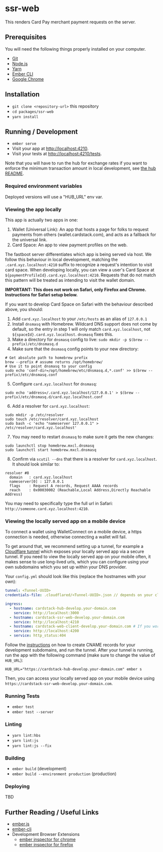 # ssr-web

This renders Card Pay merchant payment requests on the server.

## Prerequisites

You will need the following things properly installed on your computer.

* [Git](https://git-scm.com/)
* [Node.js](https://nodejs.org/)
* [Yarn](https://yarnpkg.com/)
* [Ember CLI](https://ember-cli.com/)
* [Google Chrome](https://google.com/chrome/)

## Installation

* `git clone <repository-url>` this repository
* `cd packages/ssr-web`
* `yarn install`

## Running / Development

* `ember serve`
* Visit your app at [http://localhost:4210](http://localhost:4210).
* Visit your tests at [http://localhost:4210/tests](http://localhost:4210/tests).

Note that you will have to run the hub for exchange rates if you want to enforce the minimum transaction amount in local development, see [the hub README](../hub/README.md#running).

### Required environment variables

Deployed versions will use a "HUB_URL" env var.

### Viewing the app locally
This app is actually two apps in one: 
1. Wallet (Universal Link): An app that hosts a page for folks to request payments from others (wallet.cardstack.com), and acts as a fallback for the universal link.
2. Card Space: An app to view payment profiles on the web.

The fastboot server differentiates which app is being served via host. We follow this behaviour in local development, matching the `.card.xyz.localhost:4210` suffix to recognize a request's intention to visit card space. When developing locally, you can view a user's Card Space at `${paymentProfileId}.card.xyz.localhost:4210`.  Requests that do not match this pattern will be treated as intending to visit the wallet domain.

**IMPORTANT: This does not work on Safari, only Firefox and Chrome. Instructions for Safari setup below.**

If you want to develop Card Space on Safari with the behaviour described above, you should:
1. Add `card.xyz.localhost` to your `/etc/hosts` as an alias of `127.0.0.1`
2. Install `dnsmasq` with Homebrew. Wildcard DNS support does not come by default, so the entry in step 1 will only match `card.xyz.localhost`, not `${spaceId}.card.xyz.localhost`. `dnsmasq` fixes this.
3. Make a directory for `dnsmasq` config to live: `sudo mkdir -p $(brew --prefix)/etc/dnsmasq.d`
4. Make sure that the `dnsmasq` config points to your new directory:
```
# Get absolute path to homebrew prefix
brew --prefix # assume returns /opt/homebrew/
# Use it to point dnsmasq to your config
sudo echo 'conf-dir=/opt/homebrew/etc/dnsmasq.d,*.conf' >> $(brew --prefix)/etc/dnsmasq.conf
```
5. Configure `card.xyz.localhost` for `dnsmasq`: 
```
sudo echo 'address=/.card.xyz.localhost/127.0.0.1' > $(brew --
prefix)/etc/dnsmasq.d/card.xyz.localhost.conf
```
6. Add a resolver for `card.xyz.localhost`:
```
sudo mkdir -p /etc/resolver
sudo touch /etc/resolver/card.xyz.localhost
sudo bash -c 'echo "nameserver 127.0.0.1" > /etc/resolver/card.xyz.localhost'
```
7. You may need to restart `dnsmasq` to make sure it gets the new changes:
```
sudo launchctl stop homebrew.mxcl.dnsmasq
sudo launchctl start homebrew.mxcl.dnsmasq
```
8. Confirm via `scutil --dns` that there is a resolver for `card.xyz.localhost`. It should look similar to:
```
resolver #8
  domain   : card.xyz.localhost
  nameserver[0] : 127.0.0.1
  flags    : Request A records, Request AAAA records
  reach    : 0x00030002 (Reachable,Local Address,Directly Reachable Address)
```

You may need to specifically type the full url in Safari: `http://someone.card.xyz.localhost:4210`.

### Viewing the locally served app on a mobile device

To connect a wallet using WalletConnect on a mobile device, a https connection is needed, otherwise connecting a wallet will fail.

To get around that, we recommend setting up a tunnel, for
example a [Cloudflare tunnel](https://developers.cloudflare.com/cloudflare-one/connections/connect-apps/install-and-setup/tunnel-guide/) which exposes your locally served app via a secure tunnel. If you need to view the locally served app on your mobile often, it makes sense to use long-lived urls, which you can configure using your own subdomains which you set up within your DNS provider.

Your `config.yml` should look like this (replace the hostnames with your own):

```yml
tunnel: <Tunnel-UUID>
credentials-file: .cloudflared/<Tunnel-UUID>.json // depends on your cloudflared installation path

ingress:
  - hostname: cardstack-hub-develop.your-domain.com
    service: http://localhost:3000
  - hostname: cardstack-ssr-web-develop.your-domain.com
    service: http://localhost:4210
  - hostname: cardstack-web-client-develop.your-domain.com # If you work on web-client too
    service: http://localhost:4200
  - service: http_status:404
```

Follow the [instructions](https://developers.cloudflare.com/cloudflare-one/connections/connect-apps/install-and-setup/tunnel-guide/) on how to create CNAME records for your development
subdomains, and run the tunnel. After your tunnel is running, run the app with the following command (make sure to change the value of `HUB_URL`):

`HUB_URL="https://cardstack-hub-develop.your-domain.com" ember s`

Then, you can access your locally served app on your mobile device using `https://cardstack-ssr-web-develop.your-domain.com`.

### Running Tests

* `ember test`
* `ember test --server`

### Linting

* `yarn lint:hbs`
* `yarn lint:js`
* `yarn lint:js --fix`

### Building

* `ember build` (development)
* `ember build --environment production` (production)

### Deploying

TBD

## Further Reading / Useful Links

* [ember.js](https://emberjs.com/)
* [ember-cli](https://ember-cli.com/)
* Development Browser Extensions
  * [ember inspector for chrome](https://chrome.google.com/webstore/detail/ember-inspector/bmdblncegkenkacieihfhpjfppoconhi)
  * [ember inspector for firefox](https://addons.mozilla.org/en-US/firefox/addon/ember-inspector/)
